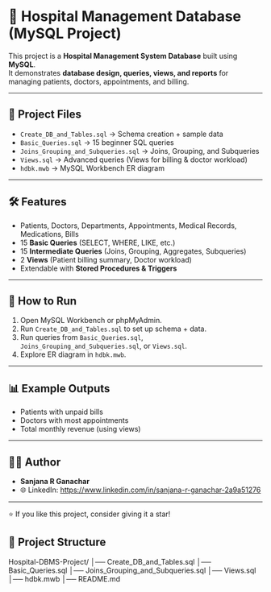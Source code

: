# 🏥 Hospital Management Database (MySQL Project)

This project is a **Hospital Management System Database** built using **MySQL**.  
It demonstrates **database design, queries, views, and reports** for managing patients, doctors, appointments, and billing.

---

## 📂 Project Files
- `Create_DB_and_Tables.sql` → Schema creation + sample data  
- `Basic_Queries.sql` → 15 beginner SQL queries  
- `Joins_Grouping_and_Subqueries.sql` → Joins, Grouping, and Subqueries  
- `Views.sql` → Advanced queries (Views for billing & doctor workload)  
- `hdbk.mwb` → MySQL Workbench ER diagram  

---

## 🛠️ Features
- Patients, Doctors, Departments, Appointments, Medical Records, Medications, Bills  
- 15 **Basic Queries** (SELECT, WHERE, LIKE, etc.)  
- 15 **Intermediate Queries** (Joins, Grouping, Aggregates, Subqueries)  
- 2 **Views** (Patient billing summary, Doctor workload)  
- Extendable with **Stored Procedures & Triggers**  

---

## 🚀 How to Run
1. Open MySQL Workbench or phpMyAdmin.  
2. Run `Create_DB_and_Tables.sql` to set up schema + data.  
3. Run queries from `Basic_Queries.sql`, `Joins_Grouping_and_Subqueries.sql`, or `Views.sql`.  
4. Explore ER diagram in `hdbk.mwb`.  

---

## 📊 Example Outputs
- Patients with unpaid bills  
- Doctors with most appointments  
- Total monthly revenue (using views)  

---

## 👩‍💻 Author
- **Sanjana R Ganachar**  
- 🌐 LinkedIn: https://www.linkedin.com/in/sanjana-r-ganachar-2a9a51276  

---
⭐ If you like this project, consider giving it a star!

## 📂 Project Structure
Hospital-DBMS-Project/
│── Create_DB_and_Tables.sql
│── Basic_Queries.sql
│── Joins_Grouping_and_Subqueries.sql
│── Views.sql 
│── hdbk.mwb
│── README.md 
